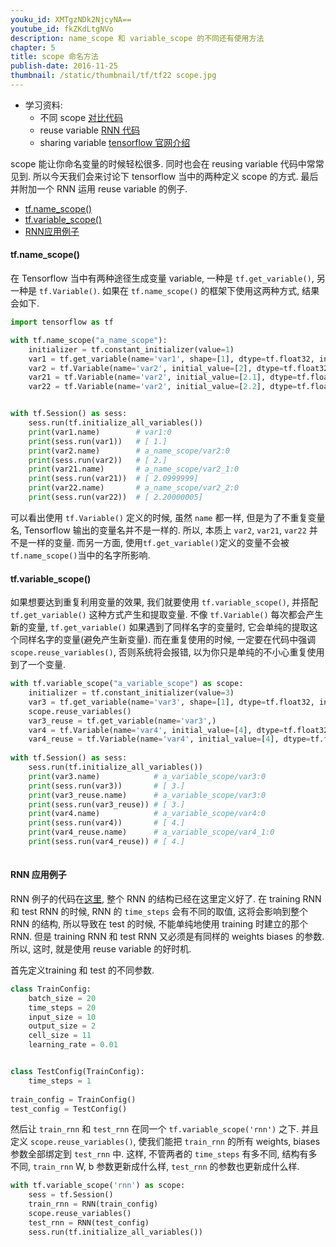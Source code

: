 ```yaml
---
youku_id: XMTgzNDk2NjcyNA==
youtube_id: fkZKdLtgNVo
description: name_scope 和 variable_scope 的不同还有使用方法
chapter: 5
title: scope 命名方法
publish-date: 2016-11-25
thumbnail: /static/thumbnail/tf/tf22 scope.jpg
---
```

* 学习资料:
  * 不同 scope [对比代码](https://github.com/MorvanZhou/tutorials/blob/master/tensorflowTUT/tf22_scope/tf22_scope.py)
  * reuse variable [RNN 代码](https://github.com/MorvanZhou/tutorials/blob/master/tensorflowTUT/tf22_scope/tf22_RNN_scope.py)
  * sharing variable [tensorflow 官网介绍](https://www.tensorflow.org/versions/master/how_tos/variable_scope/index.html)

scope 能让你命名变量的时候轻松很多. 同时也会在 reusing variable 代码中常常见到. 所以今天我们会来讨论下 tensorflow 当中的两种定义 scope 的方式. 
最后并附加一个 RNN 运用 reuse variable 的例子.

* [tf.name_scope()](#name_scope)
* [tf.variable_scope()](#variable_scope)
* [RNN应用例子](#RNN_example)


<h4 id="name_scope">tf.name_scope()</h4>

在 Tensorflow 当中有两种途径生成变量 variable, 一种是 `tf.get_variable()`, 另一种是 `tf.Variable()`. 
如果在 `tf.name_scope()` 的框架下使用这两种方式, 结果会如下. 

```python
import tensorflow as tf

with tf.name_scope("a_name_scope"):
    initializer = tf.constant_initializer(value=1)
    var1 = tf.get_variable(name='var1', shape=[1], dtype=tf.float32, initializer=initializer)
    var2 = tf.Variable(name='var2', initial_value=[2], dtype=tf.float32)
    var21 = tf.Variable(name='var2', initial_value=[2.1], dtype=tf.float32)
    var22 = tf.Variable(name='var2', initial_value=[2.2], dtype=tf.float32)


with tf.Session() as sess:
    sess.run(tf.initialize_all_variables())
    print(var1.name)        # var1:0
    print(sess.run(var1))   # [ 1.]
    print(var2.name)        # a_name_scope/var2:0
    print(sess.run(var2))   # [ 2.]
    print(var21.name)       # a_name_scope/var2_1:0
    print(sess.run(var21))  # [ 2.0999999]
    print(var22.name)       # a_name_scope/var2_2:0
    print(sess.run(var22))  # [ 2.20000005]
```

可以看出使用 `tf.Variable()` 定义的时候, 虽然 `name` 都一样, 但是为了不重复变量名, Tensorflow 输出的变量名并不是一样的. 
所以, 本质上 `var2`, `var21`, `var22` 并不是一样的变量. 而另一方面, 使用`tf.get_variable()`定义的变量不会被`tf.name_scope()`当中的名字所影响.

<h4 id="variable_scope">tf.variable_scope()</h4>

如果想要达到重复利用变量的效果, 我们就要使用 `tf.variable_scope()`, 并搭配 `tf.get_variable()` 这种方式产生和提取变量.
不像 `tf.Variable()` 每次都会产生新的变量, `tf.get_variable()` 如果遇到了同样名字的变量时, 它会单纯的提取这个同样名字的变量(避免产生新变量).
而在重复使用的时候, 一定要在代码中强调 `scope.reuse_variables()`, 否则系统将会报错, 以为你只是单纯的不小心重复使用到了一个变量.

```python
with tf.variable_scope("a_variable_scope") as scope:
    initializer = tf.constant_initializer(value=3)
    var3 = tf.get_variable(name='var3', shape=[1], dtype=tf.float32, initializer=initializer)
    scope.reuse_variables()
    var3_reuse = tf.get_variable(name='var3',)
    var4 = tf.Variable(name='var4', initial_value=[4], dtype=tf.float32)
    var4_reuse = tf.Variable(name='var4', initial_value=[4], dtype=tf.float32)
    
with tf.Session() as sess:
    sess.run(tf.initialize_all_variables())
    print(var3.name)            # a_variable_scope/var3:0
    print(sess.run(var3))       # [ 3.]
    print(var3_reuse.name)      # a_variable_scope/var3:0
    print(sess.run(var3_reuse)) # [ 3.]
    print(var4.name)            # a_variable_scope/var4:0
    print(sess.run(var4))       # [ 4.]
    print(var4_reuse.name)      # a_variable_scope/var4_1:0
    print(sess.run(var4_reuse)) # [ 4.]
    
```

<h4 id="RNN_example">RNN 应用例子</h4>

RNN 例子的代码在[这里](https://github.com/MorvanZhou/tutorials/blob/master/tensorflowTUT/tf22_scope/tf22_RNN_scope.py), 整个 RNN 的结构已经在这里定义好了.
在 training RNN 和 test RNN 的时候, RNN 的 `time_steps` 会有不同的取值, 这将会影响到整个 RNN 的结构, 所以导致在 test 的时候, 不能单纯地使用 training 时建立的那个 RNN. 
但是 training RNN 和 test RNN 又必须是有同样的 weights biases 的参数. 所以, 这时, 就是使用 reuse variable 的好时机.

首先定义training 和 test 的不同参数.

```python
class TrainConfig:
    batch_size = 20
    time_steps = 20
    input_size = 10
    output_size = 2
    cell_size = 11
    learning_rate = 0.01


class TestConfig(TrainConfig):
    time_steps = 1
    
train_config = TrainConfig()
test_config = TestConfig()
```

然后让 `train_rnn` 和 `test_rnn` 在同一个 `tf.variable_scope('rnn')` 之下.
并且定义 `scope.reuse_variables()`, 使我们能把 `train_rnn` 的所有 weights, biases 参数全部绑定到 `test_rnn` 中.
这样, 不管两者的 `time_steps` 有多不同, 结构有多不同, `train_rnn` W, b 参数更新成什么样, `test_rnn` 的参数也更新成什么样.

```python
with tf.variable_scope('rnn') as scope:
    sess = tf.Session()
    train_rnn = RNN(train_config)
    scope.reuse_variables()
    test_rnn = RNN(test_config)
    sess.run(tf.initialize_all_variables())
```
